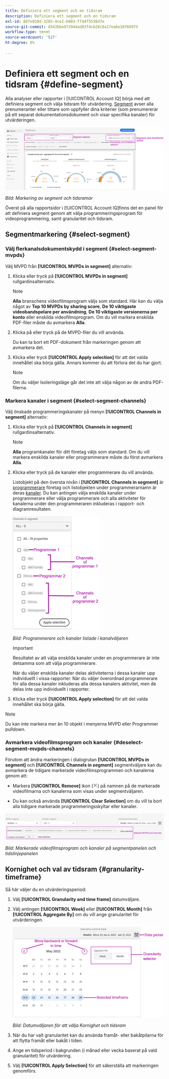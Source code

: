 ```yaml
---
title: Definiera ett segment och en tidsram
description: Definiera ett segment och en tidsram
exl-id: 86fe010d-3202-4ce2-b803-ff44f5538d7e
source-git-commit: d543bbe972944ad83f4cb28c8a17ea6e10f66975
workflow-type: tm+mt
source-wordcount: '527'
ht-degree: 0%

---
```


# Definiera ett segment och en tidsram {#define-segment}

Alla analyser eller rapporter i [!UICONTROL Account IQ] börja med att definiera segment och välja tidsram för utvärdering. [Segment](/help/accountiq/product-concepts.md#segmet-def) avser alla prenumeranter eller tittare som uppfyller dina kriterier (som prenumererar på ett separat dokumentationsdokument och visar specifika kanaler) för utvärderingen.

![](assets/segment-panel.png)

*Bild: Markering av segment och tidsramar*

Överst på alla rapportsidor i [!UICONTROL Account IQ]finns det en panel för att definiera segment genom att välja programmeringsprogram för videoprogrammering, samt granularitet och tidsram.

## Segmentmarkering {#select-segment}

### Välj flerkanalsdokumentskydd i segment {#select-segment-mvpds}

Välj MVPD från **[!UICONTROL MVPDs in segment]** alternativ:

1. Klicka eller tryck på **[!UICONTROL MVPDs in segment]** rullgardinsalternativ.

   >[!NOTE]
   >
   >**Alla** branschens videofilmsprogram väljs som standard. Här kan du välja något av **Top 10 MVPDs by sharing score**, **De 10 viktigaste videobandspelare per användning**, **De 10 viktigaste versionerna per konto** eller enskilda videofilmsprogram. Om du vill markera enskilda PDF-filer måste du avmarkera **Alla**.

1. Klicka på eller tryck på de MVPD-filer du vill använda.

   Du kan ta bort ett PDF-dokument från markeringen genom att avmarkera det.

1. Klicka eller tryck **[!UICONTROL Apply selection]** för att det valda innehållet ska börja gälla. Annars kommer du att förlora det du har gjort.

   >[!NOTE]
   >
   >Om du väljer Isoleringsläge går det inte att välja någon av de andra PDF-filerna.

### Markera kanaler i segment {#select-segment-channels}

Välj önskade programmeringskanaler på menyn **[!UICONTROL Channels in segment]** alternativ:

1. Klicka eller tryck på **[!UICONTROL Channels in segment]** rullgardinsalternativ.

   >[!NOTE]
   >
   >**Alla** programkanaler för ditt företag väljs som standard. Om du vill markera enskilda kanaler eller programmerare måste du först avmarkera **Alla**.

1. Klicka eller tryck på de kanaler eller programmerare du vill använda.

   Listobjekt på den översta nivån i **[!UICONTROL Channels in segment]** är [programmerare](/help/accountiq/product-concepts.md#programmer-def) företag och listobjekten under programmerarnamn är deras [kanaler](/help/accountiq/product-concepts.md#channel-def). Du kan antingen välja enskilda kanaler under programmerare eller välja programmerare och alla aktiviteter för kanalerna under den programmeraren inkluderas i rapport- och diagramresultaten.

   ![](assets/programmer-channels.png)


   *Bild: Programmerare och kanaler listade i kanalväljaren*

   >[!IMPORTANT]
   >
   >Resultatet av att välja enskilda kanaler under en programmerare är inte detsamma som att välja programmerare.
   >
   >
   >När du väljer enskilda kanaler delas aktiviteterna i dessa kanaler upp individuellt i vissa rapporter. När du väljer överordnad programmerare för alla dessa kanaler inkluderas alla dessa kanalers aktivitet, men de delas inte upp individuellt i rapporter.

1. Klicka eller tryck **[!UICONTROL Apply selection]** för att det valda innehållet ska börja gälla.

>[!NOTE]
>
>Du kan inte markera mer än 10 objekt i menyerna MVPD eller Programmer pulldown.

### Avmarkera videofilmsprogram och kanaler {#deselect-segment-mvpds-channels}

Förutom att ändra markeringen i dialogrutan **[!UICONTROL MVPDs in segment]** och **[!UICONTROL Channels in segment]** segmentväljare kan du avmarkera de tidigare markerade videofilmsprogrammen och kanalerna genom att:

* Markera **[!UICONTROL Remove]** ikon (![ta bort ikon](assets/remove-icon.png)) på namnen på de markerade videofilmarna och kanalerna som visas under segmentväljaren.

* Du kan också använda **[!UICONTROL Clear Selection]** om du vill ta bort alla tidigare markerade programmeringsskyltar eller kanaler.

![](assets/segment-panel-selection.png)

*Bild: Markerade videofilmsprogram och kanaler på segmentpanelen och tidslinjepanelen*

## Kornighet och val av tidsram {#granularity-timeframe}

Så här väljer du en utvärderingsperiod:

1. Välj **[!UICONTROL Granularity and time frame]** datumväljare.

1. Välj antingen **[!UICONTROL Week]** eller **[!UICONTROL Month]** från **[!UICONTROL Aggregate By]** om du vill ange granularitet för utvärderingen.

   ![](assets/granularity-timeframe-weekwise.png)


   *Bild: Datumväljaren för att välja Kornighet och tidsram*

1. När du har valt granularitet kan du använda framåt- eller bakåtpilarna för att flytta framåt eller bakåt i tiden.

1. Ange en tidsperiod i bakgrunden (i månad eller vecka baserat på vald granularitet) för utvärdering.

1. Välj **[!UICONTROL Apply Selection]** för att säkerställa att markeringen genomförs.
